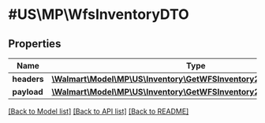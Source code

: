 # #US\MP\WfsInventoryDTO

## Properties

Name | Type | Description | Notes
------------ | ------------- | ------------- | -------------
**headers** | [**\Walmart\Model\MP\US\Inventory\GetWFSInventory200ResponseHeaders**](GetWFSInventory200ResponseHeaders.md) |  | [optional]
**payload** | [**\Walmart\Model\MP\US\Inventory\GetWFSInventory200ResponsePayload**](GetWFSInventory200ResponsePayload.md) |  | [optional]


[[Back to Model list]](../) [[Back to API list]](../../Api/US/MP) [[Back to README]](../../README.md)
